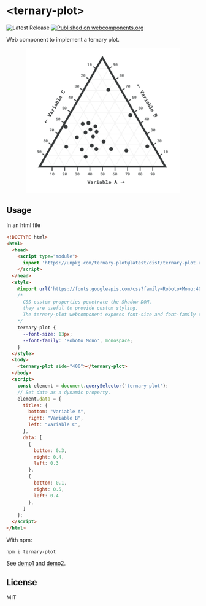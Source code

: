 # &lt;ternary-plot&gt;

![Latest Release](https://badgen.net/github/release/nextbitlabs/ternary-plot) [![Published on webcomponents.org](https://img.shields.io/badge/webcomponents.org-published-blue.svg)](https://www.webcomponents.org/element/ternary-plot)

Web component to implement a ternary plot.

<div align="center">


<img width="400px" src="image.png">
</div>


## Usage

In an html file

```html
<!DOCTYPE html>
<html>
  <head>
    <script type="module">
      import 'https://unpkg.com/ternary-plot@latest/dist/ternary-plot.umd.js';
    </script>
  </head>
  <style>
    @import url('https://fonts.googleapis.com/css?family=Roboto+Mono:400,700&display=swap');
    /*
      CSS custom properties penetrate the Shadow DOM,
      they are useful to provide custom styling.
      The ternary-plot webcomponent exposes font-size and font-family custom properties.
    */
    ternary-plot {
      --font-size: 13px;
      --font-family: 'Roboto Mono', monospace;
    }
  </style>
  <body>
    <ternary-plot side="400"></ternary-plot>
  </body>
  <script>
    const element = document.querySelector('ternary-plot');
    // Set data as a dynamic property.
    element.data = {
      titles: {
        bottom: "Variable A",
        right: "Variable B",
        left: "Variable C",
      },
      data: [
        {
          bottom: 0.3,
          right: 0.4,
          left: 0.3
        },
        {
          bottom: 0.1,
          right: 0.5,
          left: 0.4
        },
      ]
    };
  </script>
</html>
```

With npm:

```
npm i ternary-plot
```

See [demo1](https://stackblitz.com/edit/ternary-plot-example) and [demo2](https://stackblitz.com/edit/ternary-plot-example-random-data).

## License

MIT
